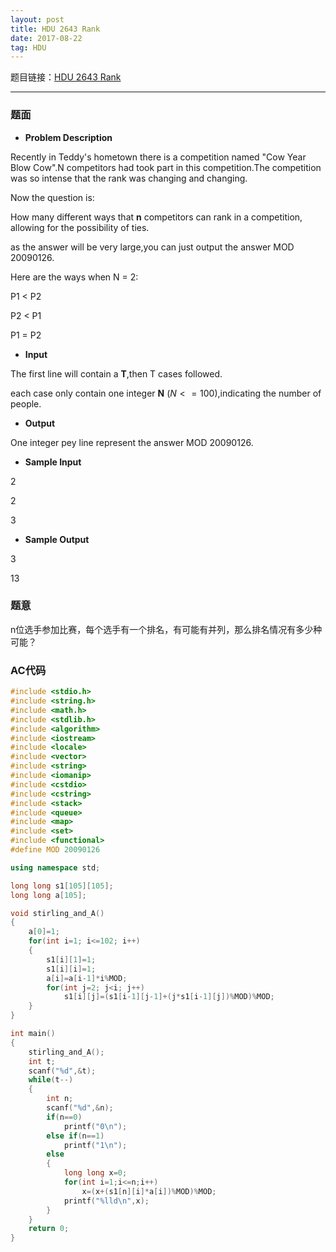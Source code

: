 ```yaml
---
layout: post
title: HDU 2643 Rank
date: 2017-08-22 
tag: HDU
---
```


题目链接：[HDU 2643 Rank](http://acm.hdu.edu.cn/showproblem.php?pid=2643)

-------------------
### 题面
* **Problem Description**

Recently in Teddy's hometown there is a competition named "Cow Year Blow Cow".N competitors had took part in this competition.The competition was so intense that the rank was changing and changing. 

Now the question is: 

How many different ways that **n** competitors can rank in a competition, allowing for the possibility of ties. 

as the answer will be very large,you can just output the answer MOD 20090126. 

Here are the ways when N = 2:

P1 < P2 
    
P2 < P1 
    
P1 = P2 

* **Input**

The first line will contain a **T**,then T cases followed. 

each case only contain one integer **N** ($N <= 100$),indicating the number of people.

* **Output**

One integer pey line represent the answer MOD 20090126.

* **Sample Input**

2

2

3

* **Sample Output**

3

13

### 题意

n位选手参加比赛，每个选手有一个排名，有可能有并列，那么排名情况有多少种可能？ 

### AC代码
``` c++
#include <stdio.h>
#include <string.h>
#include <math.h>
#include <stdlib.h>
#include <algorithm>
#include <iostream>
#include <locale>
#include <vector>
#include <string>
#include <iomanip>
#include <cstdio>
#include <cstring>
#include <stack>
#include <queue>
#include <map>
#include <set>
#include <functional>
#define MOD 20090126

using namespace std;

long long s1[105][105];
long long a[105];

void stirling_and_A()
{
    a[0]=1;
    for(int i=1; i<=102; i++)
    {
        s1[i][1]=1;
        s1[i][i]=1;
        a[i]=a[i-1]*i%MOD;
        for(int j=2; j<i; j++)
            s1[i][j]=(s1[i-1][j-1]+(j*s1[i-1][j])%MOD)%MOD;
    }
}

int main()
{
    stirling_and_A();
    int t;
    scanf("%d",&t);
    while(t--)
    {
        int n;
        scanf("%d",&n);
        if(n==0)
            printf("0\n");
        else if(n==1)
            printf("1\n");
        else
        {
            long long x=0;
            for(int i=1;i<=n;i++)
                x=(x+(s1[n][i]*a[i])%MOD)%MOD;
            printf("%lld\n",x);
        }
    }
    return 0;
}
```

